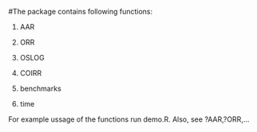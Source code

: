 #The package contains following functions:

1) AAR

2) ORR

3) OSLOG

4) COIRR

5) benchmarks

6) time

For example ussage of the functions run demo.R. Also, see ?AAR,?ORR,...
